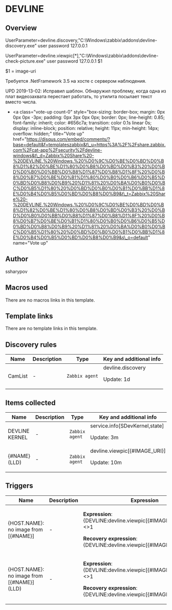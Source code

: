 # DEVLINE

## Overview

UserParameter=devline.discovery,"C:\Windows\zabbix\addons\devline-discovery.exe" user password 127.0.0.1


UserParameter=devline.viewpic[*],"C:\Windows\zabbix\addons\devline-check-picture.exe" user password 127.0.0.1 $1


 


$1 = image-uri


 


Требуется .NetFramework 3.5 на хосте с сервером наблюдения.


 


UPD 2019-13-02: Исправил шаблон. Обнаружил проблему, когда одна из плат видеозахвата перестает работать, то утилита посылает текст вместо числа.


 

- <a class="vote-up count-0" style="box-sizing: border-box; margin: 0px 0px 0px -3px; padding: 0px 3px 0px 0px; border: 0px; line-height: 0.85; font-family: inherit; color: #656c7a; transition: color 0.1s linear 0s; display: inline-block; position: relative; height: 11px; min-height: 14px; overflow: hidden;" title="Vote up" href="https://disqus.com/embed/comments/?base=default&f=templateszabbix&t\_u=https%3A%2F%2Fshare.zabbix.com%2Fcat-app%2Fsecurity%2Fdevline-windows&t\_d=Zabbix%20Share%20-%20DEVLINE.%20Windows.%20%D0%9C%D0%BE%D0%BD%D0%B8%D1%82%D0%BE%D1%80%D0%B8%D0%BD%D0%B3%20%D0%BD%D0%B0%D0%BB%D0%B8%D1%87%D0%B8%D1%8F%20%D0%B8%D0%B7%D0%BE%D0%B1%D1%80%D0%B0%D0%B6%D0%B5%D0%BD%D0%B8%D0%B9%20%D1%81%20%D0%BA%D0%B0%D0%BC%D0%B5%D1%80%20%D0%BD%D0%B0%D0%B1%D0%BB%D1%8E%D0%B4%D0%B5%D0%BD%D0%B8%D0%B9&t\_t=Zabbix%20Share%20-%20DEVLINE.%20Windows.%20%D0%9C%D0%BE%D0%BD%D0%B8%D1%82%D0%BE%D1%80%D0%B8%D0%BD%D0%B3%20%D0%BD%D0%B0%D0%BB%D0%B8%D1%87%D0%B8%D1%8F%20%D0%B8%D0%B7%D0%BE%D0%B1%D1%80%D0%B0%D0%B6%D0%B5%D0%BD%D0%B8%D0%B9%20%D1%81%20%D0%BA%D0%B0%D0%BC%D0%B5%D1%80%20%D0%BD%D0%B0%D0%B1%D0%BB%D1%8E%D0%B4%D0%B5%D0%BD%D0%B8%D0%B9&s\_o=default" name="Vote up"
## Author

ssharypov

## Macros used

There are no macros links in this template.

## Template links

There are no template links in this template.

## Discovery rules

|Name|Description|Type|Key and additional info|
|----|-----------|----|----|
|CamList|<p>-</p>|`Zabbix agent`|devline.discovery<p>Update: 1d</p>|
## Items collected

|Name|Description|Type|Key and additional info|
|----|-----------|----|----|
|DEVLINE KERNEL|<p>-</p>|`Zabbix agent`|service.info[SDevKernel,state]<p>Update: 3m</p>|
|{#NAME} (LLD)|<p>-</p>|`Zabbix agent`|devline.viewpic[{#IMAGE_URI}]<p>Update: 10m</p>|
## Triggers

|Name|Description|Expression|Priority|
|----|-----------|----------|--------|
|{HOST.NAME}: no image from [{#NAME}]|<p>-</p>|<p>**Expression**: {DEVLINE:devline.viewpic[{#IMAGE_URI}].last(#3)}<>1</p><p>**Recovery expression**: {DEVLINE:devline.viewpic[{#IMAGE_URI}].last()}=1</p>|average|
|{HOST.NAME}: no image from [{#NAME}] (LLD)|<p>-</p>|<p>**Expression**: {DEVLINE:devline.viewpic[{#IMAGE_URI}].last(#3)}<>1</p><p>**Recovery expression**: {DEVLINE:devline.viewpic[{#IMAGE_URI}].last()}=1</p>|average|
